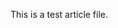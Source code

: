 This is a test article file.

<!-- It includes our [!INCLUDE [include.md](./include.md)] as well. >
